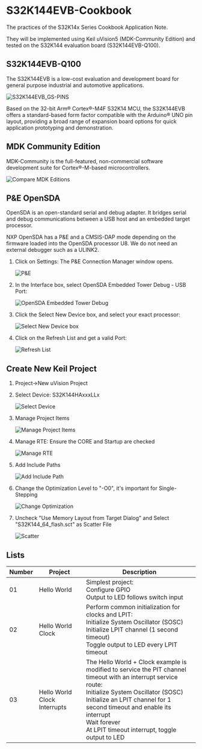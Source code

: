 # S32K144EVB-Cookbook
The practices of the S32K14x Series Cookbook Application Note.

They will be implemented using Keil uVision5 (MDK-Community Edition) and tested on the S32K144 evaluation board (S32K144EVB-Q100). 

## S32K144EVB-Q100

The S32K144EVB is a low-cost evaluation and development board for general purpose industrial and automotive applications.

![S32K144EVB_GS-PINS](README.assets/S32K144EVB_GS-PINS.png)

Based on the 32-bit Arm® Cortex®-M4F S32K14 MCU, the S32K144EVB offers a standard-based form factor compatible with the Arduino® UNO pin layout, providing a broad range of expansion board options for quick application prototyping and demonstration.

## MDK Community Edition

MDK-Community is the full-featured, non-commercial software development suite for Cortex®-M-based microcontrollers.

![Compare MDK Editions](README.assets/Compare%20MDK%20Editions.PNG)

## P&E OpenSDA
OpenSDA is an open-standard serial and debug adapter. It bridges serial and debug communications between a USB host and an
embedded target processor. 

NXP OpenSDA has a P&E and a CMSIS-DAP mode depending on the firmware loaded into the OpenSDA processor U8. We do not need an external debugger such as a ULINK2. 

1. Click on Settings: The P&E Connection Manager window opens.

   ![P&E](README.assets/P&E.png)

2. In the Interface box, select OpenSDA Embedded Tower Debug - USB Port: 

   ![OpenSDA Embedded Tower Debug](README.assets/OpenSDA%20Embedded%20Tower%20Debug.png)

3. Click the Select New Device box, and select your exact processor: 

   ![Select New Device box](README.assets/Select%20New%20Device%20box.png)

4. Click on the Refresh List and get a valid Port:

   ![Refresh List](README.assets/Refresh%20List.png)

## Create New Keil Project

1. Project->New uVision Project

2. Select Device: S32K144HAxxxLLx

   ![Select Device](README.assets/Select%20Device.png)

3. Manage Project Items

   ![Manage Project Items](README.assets/Manage%20Project%20Items.png)

4. Manage RTE: Ensure the CORE and Startup are checked

   ![Manage RTE](README.assets/Manage%20RTE.png)

5. Add Include Paths

   ![Add Include Path](README.assets/Add%20Include%20Path.png)

6. Change the Optimization Level to "-O0", it's important for Single-Stepping

   ![Change Optimization](README.assets/Change%20Optimization.png)

7. Uncheck "Use Memory Layout from Target Dialog"  and Select "S32K144_64_flash.sct" as Scatter File

   ![Scatter](README.assets/Scatter.png)

## Lists

| Number | Project                      | Description                                                  |
| ------ | ---------------------------- | ------------------------------------------------------------ |
| 01     | Hello World                  | Simplest project:<br/>Configure GPIO<br/>Output to LED follows switch input |
| 02     | Hello World Clock            | Perform common initialization for clocks and LPIT:<br/>Initialize System Oscillator (SOSC)<br/>Initialize LPIT channel (1 second timeout)<br/>Toggle output to LED every LPIT timeout |
| 03     | Hello World Clock Interrupts | The Hello World + Clock example is modified to service the PIT channel timeout with an interrupt service route:<br/>Initialize System Oscillator (SOSC)<br/>Initialize an LPIT channel for 1 second timeout and enable its interrupt<br/>Wait forever<br/>At LPIT timeout interrupt, toggle output to LED |

